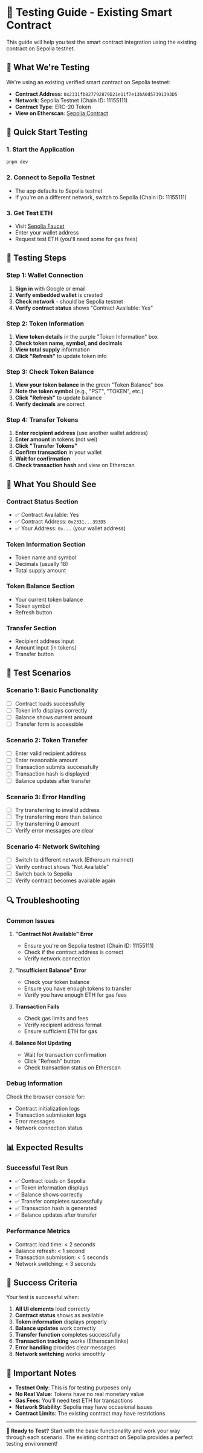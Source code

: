 # 🧪 Testing Guide - Existing Smart Contract

This guide will help you test the smart contract integration using the existing contract on Sepolia testnet.

## 🎯 **What We're Testing**

We're using an existing verified smart contract on Sepolia testnet:
- **Contract Address**: `0x2331fb827792879D21e11f7e13bA0d57391393D5`
- **Network**: Sepolia Testnet (Chain ID: 11155111)
- **Contract Type**: ERC-20 Token
- **View on Etherscan**: [Sepolia Contract](https://sepolia.etherscan.io/address/0x2331fb827792879D21e11f7e13bA0d57391393D5)

## 🚀 **Quick Start Testing**

### 1. **Start the Application**
```bash
pnpm dev
```

### 2. **Connect to Sepolia Testnet**
- The app defaults to Sepolia testnet
- If you're on a different network, switch to Sepolia (Chain ID: 11155111)

### 3. **Get Test ETH**
- Visit [Sepolia Faucet](https://sepoliafaucet.com/)
- Enter your wallet address
- Request test ETH (you'll need some for gas fees)

## 🔧 **Testing Steps**

### **Step 1: Wallet Connection**
1. **Sign in** with Google or email
2. **Verify embedded wallet** is created
3. **Check network** - should be Sepolia testnet
4. **Verify contract status** shows "Contract Available: Yes"

### **Step 2: Token Information**
1. **View token details** in the purple "Token Information" box
2. **Check token name, symbol, and decimals**
3. **View total supply** information
4. **Click "Refresh"** to update token info

### **Step 3: Check Token Balance**
1. **View your token balance** in the green "Token Balance" box
2. **Note the token symbol** (e.g., "PST", "TOKEN", etc.)
3. **Click "Refresh"** to update balance
4. **Verify decimals** are correct

### **Step 4: Transfer Tokens**
1. **Enter recipient address** (use another wallet address)
2. **Enter amount** in tokens (not wei)
3. **Click "Transfer Tokens"**
4. **Confirm transaction** in your wallet
5. **Wait for confirmation**
6. **Check transaction hash** and view on Etherscan

## 📱 **What You Should See**

### **Contract Status Section**
- ✅ Contract Available: Yes
- ✅ Contract Address: `0x2331...393D5`
- ✅ Your Address: `0x...` (your wallet address)

### **Token Information Section**
- Token name and symbol
- Decimals (usually 18)
- Total supply amount

### **Token Balance Section**
- Your current token balance
- Token symbol
- Refresh button

### **Transfer Section**
- Recipient address input
- Amount input (in tokens)
- Transfer button

## 🧪 **Test Scenarios**

### **Scenario 1: Basic Functionality**
- [ ] Contract loads successfully
- [ ] Token info displays correctly
- [ ] Balance shows current amount
- [ ] Transfer form is accessible

### **Scenario 2: Token Transfer**
- [ ] Enter valid recipient address
- [ ] Enter reasonable amount
- [ ] Transaction submits successfully
- [ ] Transaction hash is displayed
- [ ] Balance updates after transfer

### **Scenario 3: Error Handling**
- [ ] Try transferring to invalid address
- [ ] Try transferring more than balance
- [ ] Try transferring 0 amount
- [ ] Verify error messages are clear

### **Scenario 4: Network Switching**
- [ ] Switch to different network (Ethereum mainnet)
- [ ] Verify contract shows "Not Available"
- [ ] Switch back to Sepolia
- [ ] Verify contract becomes available again

## 🔍 **Troubleshooting**

### **Common Issues**

1. **"Contract Not Available" Error**
   - Ensure you're on Sepolia testnet (Chain ID: 11155111)
   - Check if the contract address is correct
   - Verify network connection

2. **"Insufficient Balance" Error**
   - Check your token balance
   - Ensure you have enough tokens to transfer
   - Verify you have enough ETH for gas fees

3. **Transaction Fails**
   - Check gas limits and fees
   - Verify recipient address format
   - Ensure sufficient ETH for gas

4. **Balance Not Updating**
   - Wait for transaction confirmation
   - Click "Refresh" button
   - Check transaction status on Etherscan

### **Debug Information**

Check the browser console for:
- Contract initialization logs
- Transaction submission logs
- Error messages
- Network connection status

## 📊 **Expected Results**

### **Successful Test Run**
- ✅ Contract loads on Sepolia
- ✅ Token information displays
- ✅ Balance shows correctly
- ✅ Transfer completes successfully
- ✅ Transaction hash is generated
- ✅ Balance updates after transfer

### **Performance Metrics**
- Contract load time: < 2 seconds
- Balance refresh: < 1 second
- Transaction submission: < 5 seconds
- Network switching: < 3 seconds

## 🎉 **Success Criteria**

Your test is successful when:
1. **All UI elements** load correctly
2. **Contract status** shows as available
3. **Token information** displays properly
4. **Balance updates** work correctly
5. **Transfer function** completes successfully
6. **Transaction tracking** works (Etherscan links)
7. **Error handling** provides clear messages
8. **Network switching** works smoothly

## 🚨 **Important Notes**

- **Testnet Only**: This is for testing purposes only
- **No Real Value**: Tokens have no real monetary value
- **Gas Fees**: You'll need test ETH for transactions
- **Network Stability**: Sepolia may have occasional issues
- **Contract Limits**: The existing contract may have restrictions

---

**🎯 Ready to Test?** Start with the basic functionality and work your way through each scenario. The existing contract on Sepolia provides a perfect testing environment!
